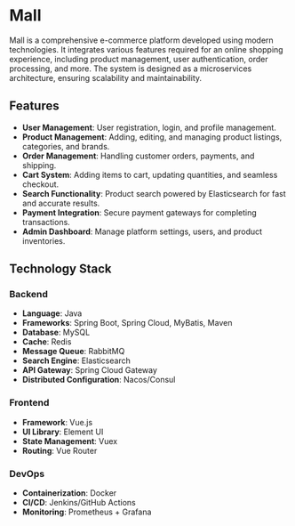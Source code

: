 # Mall

Mall is a comprehensive e-commerce platform developed using modern technologies. It integrates various features required for an online shopping experience, including product management, user authentication, order processing, and more. The system is designed as a microservices architecture, ensuring scalability and maintainability.

## Features

- **User Management**: User registration, login, and profile management.
- **Product Management**: Adding, editing, and managing product listings, categories, and brands.
- **Order Management**: Handling customer orders, payments, and shipping.
- **Cart System**: Adding items to cart, updating quantities, and seamless checkout.
- **Search Functionality**: Product search powered by Elasticsearch for fast and accurate results.
- **Payment Integration**: Secure payment gateways for completing transactions.
- **Admin Dashboard**: Manage platform settings, users, and product inventories.

## Technology Stack

### Backend
- **Language**: Java
- **Frameworks**: Spring Boot, Spring Cloud, MyBatis, Maven
- **Database**: MySQL
- **Cache**: Redis
- **Message Queue**: RabbitMQ
- **Search Engine**: Elasticsearch
- **API Gateway**: Spring Cloud Gateway
- **Distributed Configuration**: Nacos/Consul

### Frontend
- **Framework**: Vue.js
- **UI Library**: Element UI
- **State Management**: Vuex
- **Routing**: Vue Router

### DevOps
- **Containerization**: Docker
- **CI/CD**: Jenkins/GitHub Actions
- **Monitoring**: Prometheus + Grafana
